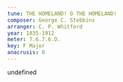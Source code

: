```yaml
---
tune: THE HOMELAND! O THE HOMELAND!
composer: George C. Stebbins
arranger: C. P. Whitford
year: 1835-1912
meter: 7.6.7.6.D.
key: F Major
anacrusis: 0
---
```

undefined